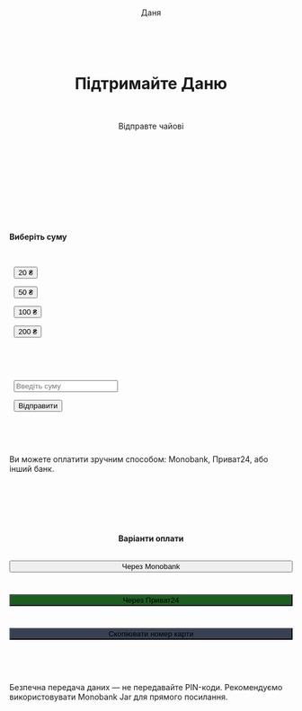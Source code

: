<!doctype html>

<html lang="uk">

<head>

  <meta charset="utf-8" />

  <meta name="viewport" content="width=device-width, initial-scale=1" />

  <title>Чайові — Підтримати Даню</title>

  <style>

    :root{--bg:#f6f7fb;--card:#ffffff;--accent:#0b6b3a;--muted:#6b7280}

    \*{box-sizing:border-box}

    body{margin:0;font-family:Inter, system-ui, -apple-system, "Segoe UI", Roboto, "Helvetica Neue", Arial; background:var(--bg); color:#0f1724}

    .wrap{max-width:420px;margin:0 auto;padding:22px}

    header{display:flex;gap:12px;align-items:center}

    .avatar{

      width:80px;  /\* збільшено ширину \*/

      height:80px; /\* збільшено висоту \*/

      border-radius:14px;

      background:linear-gradient(135deg,#a8f0c2,#4caf50);

      display:flex;align-items:center;justify-content:center;

      color:white;font-weight:700;font-size:28px; /\* збільшено шрифт \*/

      user-select:none;

    }

    h1{font-size:20px;margin:0}

    p.lead{margin:6px 0 18px;color:var(--muted)}



    .card{background:var(--card);border-radius:14px;padding:16px;box-shadow:0 6px 18px rgba(12,15,22,0.06);margin-bottom:18px}

    .presets{display:flex;gap:8px;flex-wrap:wrap}

    .preset{flex:1 1 30%;min-width:90px;padding:12px;border-radius:10px;border:1px solid #e6eef0;background:transparent;text-align:center;font-weight:600}

    .preset:hover{transform:translateY(-2px);cursor:pointer}



    .amount-row{display:flex;gap:8px;margin-top:12px}

    input\[type=number]{flex:1;padding:12px;border-radius:10px;border:1px solid #e6eef0;font-size:16px}

    .btn{padding:12px 14px;border-radius:10px;border:none;background:var(--accent);color:white;font-weight:700;cursor:pointer}



    .note{font-size:13px;color:var(--muted);margin-top:12px}

    footer{margin-top:18px;text-align:center;font-size:13px;color:var(--muted)}



    @media (max-width:420px){.wrap{padding:16px}}

  </style>

</head>

<body>

  <div class="wrap">

    <header>

      <div class="avatar">Даня</div>

      <div>

        <h1>Підтримайте Даню</h1>

        <p class="lead">Відправте чайові</p>

      </div>

    </header>



    <div class="card">

      <div style="font-weight:700">Виберіть суму</div>

      <div class="presets">

        <button class="preset" onclick="sendTip(20)">20 ₴</button>

        <button class="preset" onclick="sendTip(50)">50 ₴</button>

        <button class="preset" onclick="sendTip(100)">100 ₴</button>

        <button class="preset" onclick="sendTip(200)">200 ₴</button>

      </div>

      <div class="amount-row">

        <input id="custom" type="number" min="1" placeholder="Введіть суму">

        <button class="btn" onclick="sendCustomTip()">Відправити</button>

      </div>

      <div class="note">Ви можете оплатити зручним способом: Monobank, Приват24, або інший банк.</div>

    </div>



    <div class="card" style="text-align:center">

      <div style="font-weight:700;margin-bottom:8px">Варіанти оплати</div>

      <button class="btn" style="width:100%;margin-bottom:8px" onclick="openMono()">Через Monobank</button>

      <button class="btn" style="width:100%;margin-bottom:8px;background:#1b5e20" onclick="openPrivat()">Через Приват24</button>

      <button class="btn" style="width:100%;background:#374151" onclick="copyCard()">Скопіювати номер карти</button>

    </div>



    <footer>Безпечна передача даних — не передавайте PIN-коди. Рекомендуємо використовувати Monobank Jar для прямого посилання.</footer>

  </div>



  <script>

    const monoJarUrl = 'https://send.monobank.ua/jar/3JVYDSxTxn';

    const cardNumber = '4441111053843052';



    function sendTip(amount){

      window.location.href = ${monoJarUrl}?amount=${amount};

    }



    function sendCustomTip(){

      let amount = document.getElementById('custom').value;

      if(amount > 0){

        window.location.href = ${monoJarUrl}?amount=${amount};

      } else {

        alert('Введіть суму');

      }

    }



    function openMono(){

      window.open(monoJarUrl, '\_blank');

    }



    function openPrivat(){

      window.open(https://next.privat24.ua/money-transfer/card?lang=uk, '\_blank');

    }



    **function copyCard(){**

&nbsp;     \*\*navigator.clipboard.writeText(cardNumber).then(()=>{\*\*

        \*\*alert('Номер карти скопійовано: ' + cardNumber);\*\*

      \*\*}).catch(()=>{\*\*

        \*\*prompt('Скопіюйте вручну:', cardNumber);\*\*

      \*\*});\*\*

    \*\*}\*\*


**</script>**

**</body>**

**</html>**

